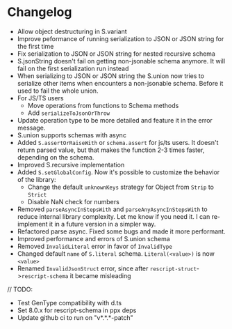# Changelog

- Allow object destructuring in S.variant
- Improve peformance of running serialization to JSON or JSON string for the first time
- Fix serialization to JSON or JSON string for nested recursive schema
- S.jsonString doesn't fail on getting non-jsonable schema anymore. It will fail on the first serialization run instead
- When serializing to JSON or JSON string the S.union now tries to serialize other items when encounters a non-jsonable schema. Before it used to fail the whole union.
- For JS/TS users
  - Move operations from functions to Schema methods
  - Add `serializeToJsonOrThrow`
- Update operation type to be more detailed and feature it in the error message.
- S.union supports schemas with async
- Added `S.assertOrRaiseWith` or `schema.assert` for js/ts users. It doesn't return parsed value, but that makes the function 2-3 times faster, depending on the schema.
- Improved S.recursive implementation
- Added `S.setGlobalConfig`. Now it's possible to customize the behavior of the library:
  - Change the default `unknownKeys` strategy for Object from `Strip` to `Strict`
  - Disable NaN check for numbers
- Removed `parseAsyncInStepsWith` and `parseAnyAsyncInStepsWith` to reduce internal library complexity. Let me know if you need it. I can re-implement it in a future version in a simpler way.
- Refactored parse async. Fixed some bugs and made it more performant.
- Improved performance and errors of S.union schema
- Removed `InvalidLiteral` error in favor of `InvalidType`
- Changed default `name` of `S.literal` schema. `Literal(<value>)` is now `<value>`
- Renamed `InvalidJsonStruct` error, since after `rescript-struct`->`rescript-schema` it became misleading

// TODO:

- Test GenType compatibility with d.ts
- Set 8.0.x for rescript-schema in ppx deps
- Update github ci to run on "v*.*.\*-patch"
